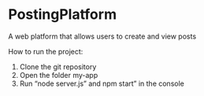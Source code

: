 # PostingPlatform

A web platform that allows users to create and view posts

How to run the project:
1. Clone the git repository
2. Open the folder my-app
3. Run “node server.js” and npm start” in the console
